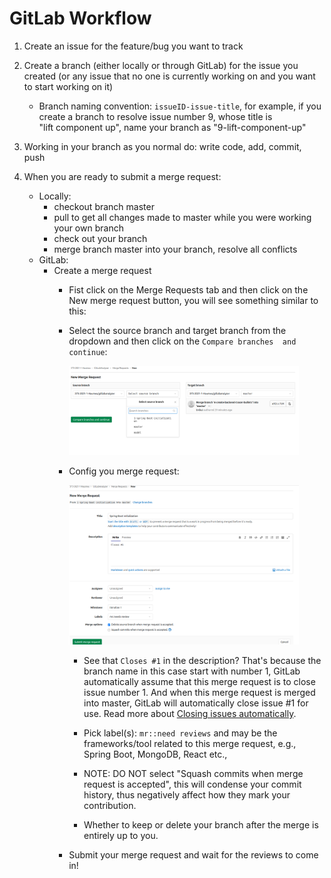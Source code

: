 # GitLab Workflow

1. Create an issue for the feature/bug you want to track
2. Create a branch (either locally or through GitLab) for the issue you created (or any issue that no one is 
   currently working on and you want to start working on it)
    - Branch naming convention: `issueID-issue-title`, for example, if you create a branch to resolve issue 
      number 9, whose title is  
    "lift component up", name your branch as "9-lift-component-up"
      
3. Working in your branch as you normal do: write code, add, commit, push
4. When you are ready to submit a merge request:
    - Locally:
        - checkout branch master
        - pull to get all changes made to master while you were working your own branch
        - check out your branch
        - merge branch master into your branch, resolve all conflicts 
    - GitLab:
        - Create a merge request
            - Fist click on the Merge Requests tab and then click on the New merge request button, you will see 
          something similar to this:
            - Select the source branch and target branch from the dropdown and then click on the `Compare branches 
              and continue`:
              
               <img src="images/sc1.png" width="90%">
          
            - Config you merge request: 
           
               <img src="images/sc2.png" width="90%">
               
               - See that `Closes #1` in the description? That's because the branch name in this case start with
          number 1, GitLab automatically assume that this merge request is to close issue number 1. And when this 
            merge request is merged into master, GitLab will automatically close issue #1 for use. Read more about 
            [Closing issues automatically](https://docs.gitlab.com/ee/user/project/issues/managing_issues.html#closing-issues-automatically).
                 
               - Pick label(s): `mr::need reviews` and may be the frameworks/tool related to this merge request, e.g., Spring Boot, MongoDB, React etc., 
               - NOTE: DO NOT select "Squash commits when merge request is accepted", this will condense your commit 
                 history, thus negatively affect how they mark your contribution.
               - Whether to keep or delete your branch after the merge is entirely up to you. 
            - Submit your merge request and wait for the reviews to come in! 
   
   